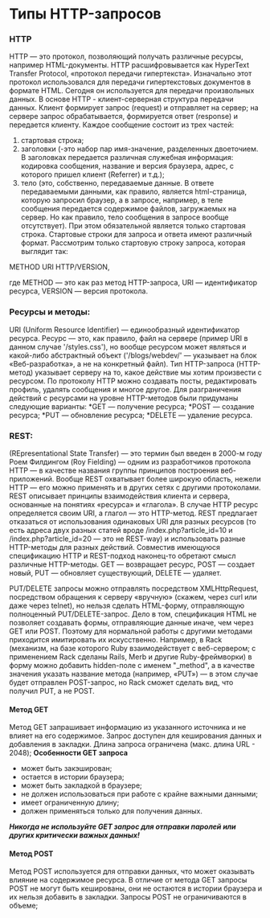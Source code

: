# Типы HTTP-запросов

### HTTP

HTTP — это протокол, позволяющий получать различные ресурсы, например HTML-документы.
HTTP расшифровывается как HyperText Transfer Protocol, «протокол передачи гипертекста». Изначально этот протокол использовался для передачи гипертекстовых документов в формате HTML. Сегодня он используется для передачи произвольных данных.
В основе HTTP - клиент-серверная структура передачи данных․ Клиент формирует запрос (request) и отправляет на сервер; на сервере запрос обрабатывается, формируется ответ (response) и передается клиенту.
Каждое сообщение состоит из трех частей:
1. стартовая строка;
2. заголовки (-это набор пар имя-значение, разделенных двоеточием. В заголовках передается различная служебная информация: кодировка сообщения, название и версия браузера, адрес, с которого пришел клиент (Referrer) и т.д.);
3. тело (это, собственно, передаваемые данные. В ответе передаваемыми данными, как правило, является html-страница, которую запросил браузер, а в запросе, например, в теле сообщения передается содержимое файлов, загружаемых на сервер. Но как правило, тело сообщения в запросе вообще отсутствует).
При этом обязательной является только стартовая строка. Стартовые строки для запроса и ответа имеют различный формат. Рассмотрим только стартовую строку запроса, которая выглядит так:

METHOD URI HTTP/VERSION,

где METHOD — это как раз метод HTTP-запроса, URI — идентификатор ресурса, VERSION — версия протокола.


### Ресурсы и методы:
URI (Uniform Resource Identifier) — единообразный идентификатор ресурса. Ресурс — это, как правило, файл на сервере (пример URI в данном случае '/styles.css'), но вообще ресурсом может являться и какой-либо абстрактный объект ('/blogs/webdev/' — указывает на блок «Веб-разработка», а не на конкретный файл). Тип HTTP-запроса (HTTP-метод) указывает серверу на то, какое действие мы хотим произвести с ресурсом. По протоколу HTTP можно создавать посты, редактировать профиль, удалять сообщения и многое другое.
Для разграничения действий с ресурсами на уровне HTTP-методов были придуманы следующие варианты:
*GET — получение ресурса;
*POST — создание ресурса;
*PUT — обновление ресурса;
*DELETE — удаление ресурса.

### REST:
(REpresentational State Transfer) — это термин был введен в 2000-м году Роем Филдингом (Roy Fielding) — одним из разработчиков протокола HTTP — в качестве названия группы принципов построения веб-приложений. Вообще REST охватывает более широкую область, нежели HTTP — его можно применять и в других сетях с другими протоколами. REST описывает принципы взаимодействия клиента и сервера, основанные на понятиях «ресурса» и «глагола». В случае HTTP ресурс определяется своим URI, а глагол — это HTTP-метод. REST предлагает отказаться от использования одинаковых URI для разных ресурсов (то есть адреса двух разных статей вроде /index.php?article_id=10 и /index.php?article_id=20 — это не REST-way) и использовать разные HTTP-методы для разных действий. Cовместив имеющуюся спецификацию HTTP и REST-подход наконец-то обретают смысл различные HTTP-методы. GET — возвращает ресурс, POST — создает новый, PUT — обновляет существующий, DELETE — удаляет.

PUT/DELETE запросы можно отправлять посредством XMLHttpRequest, посредством обращения к серверу «вручную» (скажем, через curl или даже через telnet), но нельзя сделать HTML-форму, отправляющую полноценный PUT/DELETE-запрос. Дело в том, спецификация HTML не позволяет создавать формы, отправляющие данные иначе, чем через GET или POST. Поэтому для нормальной работы с другими методами приходится имитировать их искусственно. Например, в Rack (механизм, на базе которого Ruby взаимодействует с веб-сервером; с применением Rack сделаны Rails, Merb и другие Ruby-фреймворки) в форму можно добавить hidden-поле с именем "_method", а в качестве значения указать название метода (например, «PUT») — в этом случае будет отправлен POST-запрос, но Rack сможет сделать вид, что получил PUT, а не POST.


#### Метод GET
Метод GET запрашивает информацию из указанного источника и не влияет на его содержимое. Запрос доступен для кеширования данных и добавления в закладки. Длина запроса ограничена (макс. длина URL - 2048);
**Особенности GET запроса**
+ может быть закэширован;
+ остается в истории браузера;
+ может быть закладкой в браузере;
+ не должен использоваться при работе с крайне важными данными;
+ имеет ограниченную длину;
+ должен применяться только для получения данных.

***Никогда не используйте GET запрос для отправки паролей или других критически важных данных!***
#### Метод POST
Метод POST используется для отправки данных, что может оказывать влияние на содержимое ресурса. В отличие от метода GET запросы POST не могут быть кешированы, они не остаются в истории браузера и их нельзя добавить в закладки. Запросы POST не ограничиваются в объеме;

